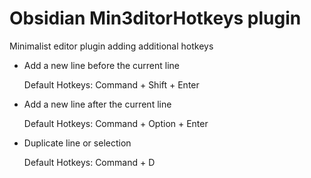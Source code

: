 # Obsidian Min3ditorHotkeys plugin

Minimalist editor plugin adding additional hotkeys

- Add a new line before the current line

  Default Hotkeys: Command + Shift + Enter

- Add a new line after the current line

  Default Hotkeys: Command + Option + Enter

- Duplicate line or selection

  Default Hotkeys: Command + D